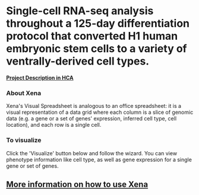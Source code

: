 # Single-cell RNA-seq analysis throughout a 125-day differentiation protocol that converted H1 human embryonic stem cells to a variety of ventrally-derived cell types.

**[Project Description in HCA](https://data.humancellatlas.org/explore/projects/2043c65a-1cf8-4828-a656-9e247d4e64f1)**

### About Xena
Xena's Visual Spreadsheet is analogous to an office spreadsheet: it is a visual representation of a data grid where each column is a slice of genomic data (e.g. a gene or a set of genes' expression, inferred cell type, cell location), and each row is a single cell.

### To visualize
Click the 'Visualize' button below and follow the wizard. You can view phenotype information like cell type, as well as gene expression for a single gene or set of genes.

## [More information on how to use Xena](https://singlecell.xenabrowser.net/datapages/?markdown=https://raw.githubusercontent.com/ucscXena/cohortMetaData/master/hub_singlecellnew.xenahubs.net/example1/info.mdown)

<br>
